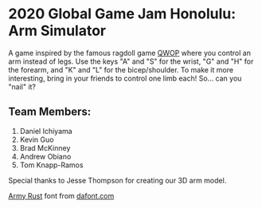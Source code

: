# 2020 Global Game Jam Honolulu: Arm Simulator

A game inspired by the famous ragdoll game [QWOP](http://www.foddy.net/Athletics.html) where you control an arm instead of legs. Use the keys "A" and "S" for the wrist, "G" and "H" for the forearm, and "K" and "L" for the bicep/shoulder. To make it more interesting, bring in your friends to control one limb each! So... can you "nail" it?

## Team Members:
1. Daniel Ichiyama
2. Kevin Guo
3. Brad McKinney
4. Andrew Obiano
5. Tom Knapp-Ramos

<p>Special thanks to Jesse Thompson for creating our 3D arm model.</p>

[Army Rust](https://www.dafont.com/army-rust.font?text=UNDER+CONSTRUCTION) font from [dafont.com](www.dafont.com)
